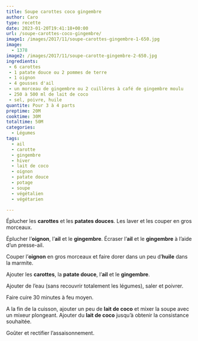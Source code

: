```yaml
---
title: Soupe carottes coco gingembre
author: Caro
type: recette
date: 2023-01-20T19:41:18+00:00
url: /soupe-carottes-coco-gingembre/
image1: /images/2017/11/soupe-carottes-gingembre-1-650.jpg
image:
  - 1378
image2: /images/2017/11/soupe-carotte-gingembre-2-650.jpg
ingredients:
 - 6 carottes
 - 1 patate douce ou 2 pommes de terre
 - 1 oignon
 - 4 gousses d'ail
 - un morceau de gingembre ou 2 cuillères à café de gingembre moulu
 - 250 à 500 ml de lait de coco
 - sel, poivre, huile
quantite: Pour 3 à 4 parts
preptime: 20M
cooktime: 30M
totaltime: 50M
categories:
  - Légumes
tags:
  - ail
  - carotte
  - gingembre
  - hiver
  - lait de coco
  - oignon
  - patate douce
  - potage
  - soupe
  - végétalien
  - végétarien

---
```

Éplucher les **carottes** et les **patates douces**. Les laver et les couper en gros morceaux.

Éplucher l&rsquo;**oignon**, l&rsquo;**ail** et le **gingembre**. Écraser l&rsquo;**ail** et le **gingembre** à l&rsquo;aide d&rsquo;un presse-ail.

Couper l&rsquo;**oignon** en gros morceaux et faire dorer dans un peu d&rsquo;**huile** dans la marmite.

Ajouter les **carottes**, la **patate douce**, l&rsquo;**ail** et le **gingembre**.

Ajouter de l&rsquo;eau (sans recouvrir totalement les légumes), saler et poivrer.

Faire cuire 30 minutes à feu moyen.

A la fin de la cuisson, ajouter un peu de **lait de coco** et mixer la soupe avec un mixeur plongeant. Ajouter du **lait de coco** jusqu&rsquo;à obtenir la consistance souhaitée.

Goûter et rectifier l&rsquo;assaisonnement.
